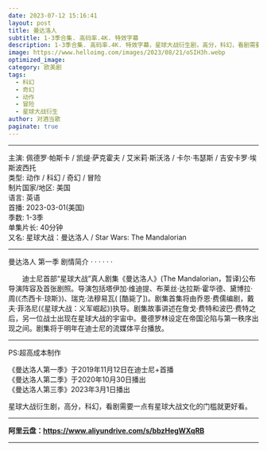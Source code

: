 ```yaml
---
date: 2023-07-12 15:16:41
layout: post
title: 曼达洛人
subtitle: 1-3季合集. 高码率.4K. 特效字幕
description: 1-3季合集. 高码率.4K. 特效字幕，星球大战衍生剧，高分，科幻，看剧需要一点有星球大战文化的门槛就更好看...
image: https://www.helloimg.com/images/2023/08/21/oSIH3h.webp
optimized_image: 
category: 欧美剧
tags:
  - 科幻
  - 奇幻
  - 动作
  - 冒险
  - 星球大战衍生
author: 对酒当歌
paginate: true
---
```


---

主演: 佩德罗·帕斯卡 / 凯缇·萨克霍夫 / 艾米莉·斯沃洛 / 卡尔·韦瑟斯 / 吉安卡罗·埃斯波西托  
类型: 动作 / 科幻 / 奇幻 / 冒险  
制片国家/地区: 美国  
语言: 英语  
首播: 2023-03-01(美国)  
季数: 1-3季  
单集片长: 40分钟  
又名: 星球大战：曼达洛人 / Star Wars: The Mandalorian  

---

曼达洛人 第一季 剧情简介 · · · · · ·

　　迪士尼首部“星球大战”真人剧集《曼达洛人》(The Mandalorian，暂译)公布导演阵容及首张剧照。导演包括塔伊加·维迪提、布莱丝·达拉斯·霍华德、黛博拉·周(《杰西卡·琼斯》)、瑞克·法穆易瓦( [酷毙了])。剧集首集将由乔恩·费儒编剧，戴夫·菲洛尼(《星球大战：义军崛起》)执导。剧集故事讲述在詹戈·费特和波巴·费特之后，另一位战士出现在星球大战的宇宙中。曼德罗林设定在帝国沦陷与第一秩序出现之间。剧集将于明年在迪士尼的流媒体平台播放。

---

PS:超高成本制作  

《曼达洛人第一季》于2019年11月12日在迪士尼+首播  
《曼达洛人第二季》于2020年10月30日播出  
《曼达洛人第三季》2023年3月1日播出  

星球大战衍生剧，高分，科幻，看剧需要一点有星球大战文化的门槛就更好看。  

---

**阿里云盘：<https://www.aliyundrive.com/s/bbzHegWXqRB>**

---
